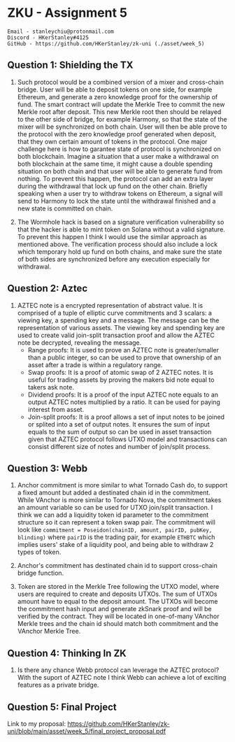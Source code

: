 # ZKU - Assignment 5

    Email - stanleychiu@protonmail.com
    Discord - HKerStanley#4125
    GitHub - https://github.com/HKerStanley/zk-uni (./asset/week_5)

## Question 1: Shielding the TX

1. Such protocol would be a combined version of a mixer and cross-chain bridge. User will be able to deposit tokens on one side, for example Ethereum, and generate a zero knowledge proof for the ownership of fund. The smart contract will update the Merkle Tree to commit the new Merkle root after deposit. This new Merkle root then should be relayed to the other side of bridge, for example Harmony, so that the state of the mixer will be synchronized on both chain. User will then be able prove to the protocol with the zero knowledge proof generated when deposit, that they own certain amount of tokens in the protocol. One major challenge here is how to garantee state of protocol is synchronized on both blockchain. Imagine a situation that a user make a withdrawal on both blockchain at the same time, it might cause a double spending situation on both chain and that user will be able to generate fund from nothing. To prevent this happen, the protocol can add an extra layer during the withdrawal that lock up fund on the other chain. Briefly speaking when a user try to withdraw tokens on Ethereum, a signal will send to Harmony to lock the state until the withdrawal finished and a new state is committed on chain.

2. The Wormhole hack is based on a signature verification vulnerability so that the hacker is able to mint token on Solana without a valid signature. To prevent this happen I think I would use the similar approach as mentioned above. The verification process should also include a lock which temporary hold up fund on both chains, and make sure the state of both sides are synchronized before any execution especially for withdrawal.

## Question 2: Aztec

1. AZTEC note is a encrypted representation of abstract value. It is comprised of a tuple of elliptic curve commitments and 3 scalars: a viewing key, a spending key and a message. The message can be the representation of various assets. The viewing key and spending key are used to create valid join-split transaction proof and allow the AZTEC note be decrypted, revealing the message.
   - Range proofs: It is used to prove an AZTEC note is greater/smaller than a public integer, so can be used to prove that ownership of an asset after a trade is within a regulatory range.
   - Swap proofs: It is a proof of atomic swap of 2 AZTEC notes. It is useful for trading assets by proving the makers bid note equal to takers ask note.
   - Dividend proofs: It is a proof of the input AZTEC note equals to an output AZTEC notes multiplied by a ratio. It can be used for paying interest from asset.
   - Join-split proofs: It is a proof allows a set of input notes to be joined or splited into a set of output notes. It ensures the sum of input equals to the sum of output so can be used in asset transaction given that AZTEC protocol follows UTXO model and transactions can consist different size of notes and number of join/split process.

## Question 3: Webb

1. Anchor commitment is more similar to what Tornado Cash do, to support a fixed amount but added a destinated chain id in the commitment. While VAnchor is more similar to Tornado Nova, the commitment takes an amount variable so can be used for UTXO join/split transaction. I think we can add a liquidity token id parameter to the commitment structure so it can represent a token swap pair. The commitment will look like `commitment = Poseidon(chainID, amount, pairID, pubKey, blinding)` where `pairID` is the trading pair, for example `ETHBTC` which implies users' stake of a liquidity pool, and being able to withdraw 2 types of token.

2. Anchor's commitment has destinated chain id to support cross-chain bridge function.

3. Token are stored in the Merkle Tree following the UTXO model, where users are required to create and deposits UTXOs. The sum of UTXOs amount have to equal to the deposit amount. The UTXOs will become the commitment hash input and generate zkSnark proof and will be verified by the contract. They will be located in one-of-many VAnchor Merkle trees and the chain id should match both commitment and the VAnchor Merkle Tree.

## Question 4: Thinking In ZK

1. Is there any chance Webb protocol can leverage the AZTEC protocol? With the suport of AZTEC note I think Webb can achieve a lot of exciting features as a private bridge.

## Question 5: Final Project

Link to my proposal: <https://github.com/HKerStanley/zk-uni/blob/main/asset/week_5/final_project_proposal.pdf>
